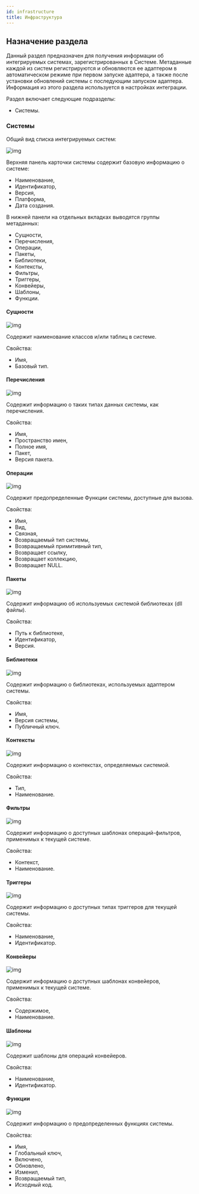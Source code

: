```yaml
---
id: infrastructure
title: Инфраструктура
---
```


## Назначение раздела 

Данный раздел предназначен для получения информации об интегрируемых системах, зарегистрированных в Системе. Метаданные каждой из систем регистрируются и обновляются ее адаптером в автоматическом режиме при первом запуске адаптера, а также после установки обновлений системы с последующим запуском адаптера. Информация из этого раздела используется в настройках интеграции.

Раздел включает следующие подразделы:
- Системы.

### Системы

Общий вид списка интегрируемых систем:

![img](../_assets/DIP-Systems.png)


Верхняя панель карточки системы содержит базовую информацию о системе:
- Наименование,
- Идентификатор,
- Версия,
- Платформа,
- Дата создания.

В нижней панели на отдельных вкладках выводятся группы метаданных:
- Сущности,
- Перечисления,
- Операции,
- Пакеты,
- Библиотеки,
- Контексты,
- Фильтры,
- Триггеры,
- Конвейеры,
- Шаблоны,
- Функции.

#### Сущности

![img](../_assets/DIP-System-Entities.png)


Содержит наименование классов и/или таблиц в системе.

Свойства:
- Имя,
- Базовый тип.

#### Перечисления

![img](../_assets/DIP-System-Enums.png)


Содержит информацию о таких типах данных системы, как перечисления.

Свойства:
- Имя,
- Пространство имен,
- Полное имя,
- Пакет,
- Версия пакета.

#### Операции

![img](../_assets/DIP-System-Operations.png)


Содержит предопределенные Функции системы, доступные для вызова.

Свойства:
- Имя,
- Вид,
- Связная,
- Возвращаемый тип системы,
- Возвращаемый примитивный тип,
- Возвращает ссылку,
- Возвращает коллекцию,
- Возвращает NULL.

#### Пакеты

![img](../_assets/DIP-System-Packages.png)


Содержит информацию об используемых системой библиотеках (dll файлы).

Свойства:
- Путь к библиотеке,
- Идентификатор,
- Версия.

#### Библиотеки

![img](../_assets/DIP-System-Libraries.png)


Содержит информацию о библиотеках, используемых адаптером системы.

Свойства:
- Имя,
- Версия системы,
- Публичный ключ.

#### Контексты

![img](../_assets/DIP-System-Contexts.png)


Содержит информацию о контекстах, определяемых системой.

Свойства:
- Тип,
- Наименование.

#### Фильтры

![img](../_assets/DIP-System-Filters.png)


Содержит информацию о доступных шаблонах операций-фильтров, применимых к текущей системе.

Свойства:
- Контекст,
- Наименование.

#### Триггеры

![img](../_assets/DIP-System-Triggers.png)


Содержит информацию о доступных типах триггеров для текущей системы.

Свойства:
- Наименование,
- Идентификатор.

#### Конвейеры

![img](../_assets/DIP-System-Convs.png)

Содержит информацию о доступных шаблонах конвейеров, применимых к текущей системе.

Свойства:
- Содержимое,
- Наименование.

#### Шаблоны

![img](../_assets/DIP-System-Templates.png)


Содержит шаблоны для операций конвейеров.

Свойства:
- Наименование,
- Идентификатор.

#### Функции

![img](../_assets/DIP-System-Functions.png)

Содержит информацию о предопределенных функциях системы.

Свойства:
- Имя,
- Глобальный ключ,
- Включено,
- Обновлено,
- Изменил,
- Возвращаемый тип,
- Исходный код.
